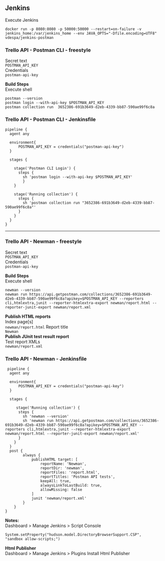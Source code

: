 ## Jenkins
Execute Jenkins
```shell
docker run -p 8080:8080 -p 50000:50000 --restart=on-failure -v jenkins_home:/var/jenkins_home --env JAVA_OPTS="-Dfile.encoding=UTF8" vdespa/jenkins-postman
```
### Trello API - Postman CLI - freestyle  
Secret text   
```POSTMAN_API_KEY```  
Credentials  
```postman-api-key```

**Build Steps**  
Execute shell
``` 
postman --version
postman login --with-api-key $POSTMAN_API_KEY
postman collection run  3652386-691b3649-d2eb-4339-bb87-590ae99f6c8a
``` 
### Trello API - Postman CLI - Jenkinsfile
```jenkinsfile
pipeline {
  agent any
  
  environment{
      POSTMAN_API_KEY = credentials("postman-api-key")
  }

  stages {
   
    stage('Postman CLI Login') {
      steps {
        sh 'postman login --with-api-key $POSTMAN_API_KEY'
        }
    }

    stage('Running collection') {
      steps {
        sh 'postman collection run "3652386-691b3649-d2eb-4339-bb87-590ae99f6c8a"'
      }
    }
  }
}
``` 
------
### Trello API - Newman - freestyle
Secret text   
```POSTMAN_API_KEY```  
Credentials  
```postman-api-key```

**Build Steps**  
Execute shell
``` 
newman --version
newman run https://api.getpostman.com/collections/3652386-691b3649-d2eb-4339-bb87-590ae99f6c8a?apikey=$POSTMAN_API_KEY --reporters cli,htmlextra,junit --reporter-htmlextra-export newman/report.html --reporter-junit-export newman/report.xml
``` 
**Publish HTML reports**  
Index page[s]   
```newman/report.html```
Report title   
```Newman```  
**Publish JUnit test result report**  
Test report XMLs  
```newman/report.xml```  
### Trello API - Newman - Jenkinsfile
```jenkinsfile
 pipeline {
  agent any
  
  environment{
      POSTMAN_API_KEY = credentials("postman-api-key")
  }

  stages {
   
     stage('Running collection') {
      steps {
        sh 'newman --version'
        sh 'newman run https://api.getpostman.com/collections/3652386-691b3649-d2eb-4339-bb87-590ae99f6c8a?apikey=$POSTMAN_API_KEY --reporters cli,htmlextra,junit --reporter-htmlextra-export newman/report.html --reporter-junit-export newman/report.xml'
      }
    }
  }
  post {
        always {
            publishHTML target: [
                reportName: 'Newman',
                reportDir: 'newman',
                reportFiles: 'report.html',
                reportTitles: 'Postman API tests',
                keepAll: true,
                alwaysLinkToLastBuild: true,
                allowMissing: false
            ]
            junit 'newman/report.xml'
        }
    }
}
``` 
**Notes:**  
Dashboard > Manage Jenkins > Script Console   
``` 
System.setProperty("hudson.model.DirectoryBrowserSupport.CSP", "sandbox allow-scripts;")
``` 
**Html Publisher**  
Dashboard > Manage Jenkins > Plugins
Install Html Publisher  
